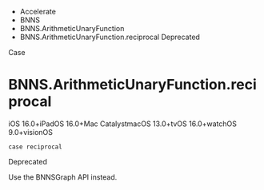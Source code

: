

- Accelerate
- BNNS
- BNNS.ArithmeticUnaryFunction
-  BNNS.ArithmeticUnaryFunction.reciprocal Deprecated

Case

# BNNS.ArithmeticUnaryFunction.reciprocal

iOS 16.0+iPadOS 16.0+Mac CatalystmacOS 13.0+tvOS 16.0+watchOS 9.0+visionOS

``` source
case reciprocal
```

Deprecated

Use the BNNSGraph API instead.

